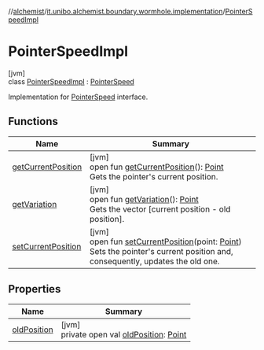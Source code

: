 //[alchemist](../../../index.md)/[it.unibo.alchemist.boundary.wormhole.implementation](../index.md)/[PointerSpeedImpl](index.md)

# PointerSpeedImpl

[jvm]\
class [PointerSpeedImpl](index.md) : [PointerSpeed](../../it.unibo.alchemist.boundary.wormhole.interfaces/-pointer-speed/index.md)

Implementation for [PointerSpeed](../../it.unibo.alchemist.boundary.wormhole.interfaces/-pointer-speed/index.md) interface.

## Functions

| Name | Summary |
|---|---|
| [getCurrentPosition](get-current-position.md) | [jvm]<br>open fun [getCurrentPosition](get-current-position.md)(): [Point](https://docs.oracle.com/javase/8/docs/api/java/awt/Point.html)<br>Gets the pointer's current position. |
| [getVariation](get-variation.md) | [jvm]<br>open fun [getVariation](get-variation.md)(): [Point](https://docs.oracle.com/javase/8/docs/api/java/awt/Point.html)<br>Gets the vector [current position - old position]. |
| [setCurrentPosition](set-current-position.md) | [jvm]<br>open fun [setCurrentPosition](set-current-position.md)(point: [Point](https://docs.oracle.com/javase/8/docs/api/java/awt/Point.html))<br>Sets the pointer's current position and, consequently, updates the old one. |

## Properties

| Name | Summary |
|---|---|
| [oldPosition](old-position.md) | [jvm]<br>private open val [oldPosition](old-position.md): [Point](https://docs.oracle.com/javase/8/docs/api/java/awt/Point.html) |
